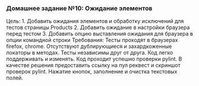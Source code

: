 ### Домашнее задание №10: Ожидание элементов

Цель: 1. Добавить ожидания элементов и обработку исключений для тестов страницы Products   2. Добавить ожидание в настройки браузера перед тестом 3.   Добавить опцию выставления ожидания для браузера в опции командной строки Требования: Тесты проходят в браузерах firefox, chrome. Отсутствуют дублирующиеся и захардкоженные локаторы в методах. Тесты независимы друг от друга. Код легко поддерживать и изменять. Код проходит успешно проверки pylint. В качестве решения предоставить ссылку на пул реквест и скриншот проверок pylint.
Нажатие кнопок, заполнение и очистка текстовых полей.  